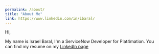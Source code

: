 ```yaml
---
permalink: /about/
title: "About Me"
link: https://www.linkedin.com/in/ibaral/
---
```


Hi,

My name is Israel Baral, I'm a ServiceNow Developer for Plat4mation.
You can find my resume on my [LinkedIn page](https://www.linkedin.com/in/ibaral/)